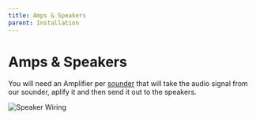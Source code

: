 ```yaml
---
title: Amps & Speakers
parent: Installation
---
```

# Amps & Speakers

You will need an Amplifier per [sounder]({{site.baseurl}}/docs/configuration/sounders) that will take the audio signal from our sounder, aplify it and then send it out to the speakers.

![Speaker Wiring]({{site.baseurl}}/assets/speakers.png)